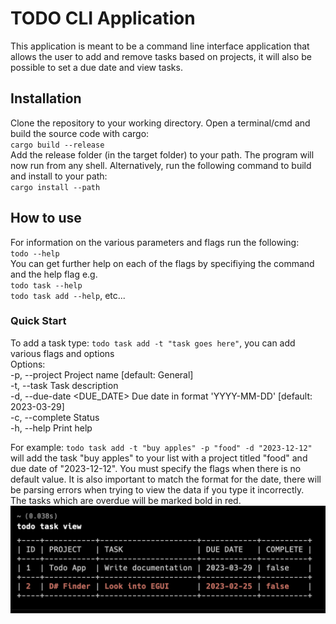 # TODO CLI Application
This application is meant to be a command line interface application that allows
the user to add and remove tasks based on projects, it will also be possible to
set a due date and view tasks.

## Installation
Clone the repository to your working directory. Open a terminal/cmd and build the source code with cargo:  
`cargo build --release`  
Add the release folder (in the target folder) to your path. The program will now run from any shell.
Alternatively, run the following command to build and install to your path:  
`cargo install --path`  

## How to use
For information on the various parameters and flags run the following:  
`todo --help`  
You can get further help on each of the flags by specifiying the command and the help flag e.g.  
`todo task --help`  
`todo task add --help`, etc...  

### Quick Start
To add a task type:
`todo task add -t "task goes here"`, you can add various flags and options  
Options:  
  -p, --project <PROJECT>    Project name [default: General]  
  -t, --task <TASK>          Task description  
  -d, --due-date <DUE_DATE>  Due date in format 'YYYY-MM-DD' [default: 2023-03-29]  
  -c, --complete             Status  
  -h, --help                 Print help  

For example:
`todo task add -t "buy apples" -p "food" -d "2023-12-12"` will add the task "buy apples" to your list with a project titled "food" and due date of "2023-12-12". You must specify the flags when there is no default value. It is also important to match the format for the date, there will be parsing errors when trying to view the data if you type it incorrectly.  
The tasks which are overdue will be marked bold in red.  
![My Image](images/tasks.png)
